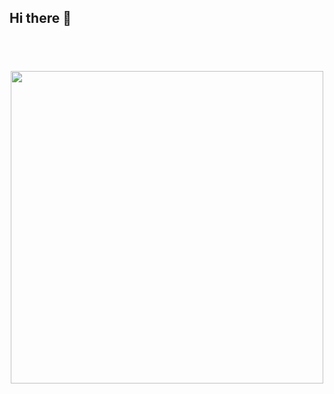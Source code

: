 ## Hi there 👋



<!-- **Here are some ideas to get you started:**

🙋‍♀️ A short introduction - what is your organization all about?

🌈 Contribution guidelines - how can the community get involved?

👩‍💻 Useful resources - where can the community find your docs? Is there anything else the community should know?

🍿 Fun facts - what does your team eat for breakfast?

🧙 Remember, you can do mighty things with the power of [Markdown](https://docs.github.com/github/writing-on-github/getting-started-with-writing-and-formatting-on-github/basic-writing-and-formatting-syntax)
 -->
<code>
<p align="center">
  <img 
    width="auto"
    height="500"
    src="https://i.pinimg.com/originals/7b/88/33/7b8833203e99281c3113f004cfbdbb5b.gif"
  >
</p>
</code>
